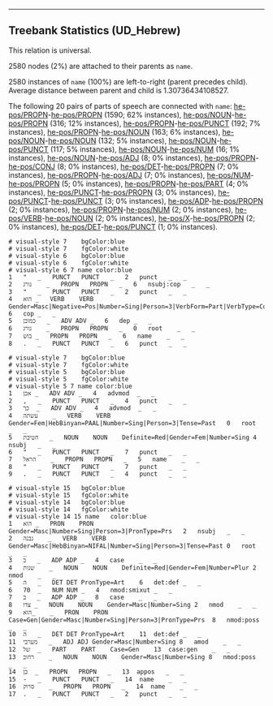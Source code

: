 

--------------------------------------------------------------------------------

## Treebank Statistics (UD_Hebrew)

This relation is universal.

2580 nodes (2%) are attached to their parents as `name`.

2580 instances of `name` (100%) are left-to-right (parent precedes child).
Average distance between parent and child is 1.30736434108527.

The following 20 pairs of parts of speech are connected with `name`: [he-pos/PROPN]()-[he-pos/PROPN]() (1590; 62% instances), [he-pos/NOUN]()-[he-pos/PROPN]() (316; 12% instances), [he-pos/PROPN]()-[he-pos/PUNCT]() (192; 7% instances), [he-pos/PROPN]()-[he-pos/NOUN]() (163; 6% instances), [he-pos/NOUN]()-[he-pos/NOUN]() (132; 5% instances), [he-pos/NOUN]()-[he-pos/PUNCT]() (117; 5% instances), [he-pos/NOUN]()-[he-pos/NUM]() (16; 1% instances), [he-pos/NOUN]()-[he-pos/ADJ]() (8; 0% instances), [he-pos/PROPN]()-[he-pos/CONJ]() (8; 0% instances), [he-pos/DET]()-[he-pos/PROPN]() (7; 0% instances), [he-pos/PROPN]()-[he-pos/ADJ]() (7; 0% instances), [he-pos/NUM]()-[he-pos/PROPN]() (5; 0% instances), [he-pos/PROPN]()-[he-pos/PART]() (4; 0% instances), [he-pos/PUNCT]()-[he-pos/PROPN]() (3; 0% instances), [he-pos/PUNCT]()-[he-pos/PUNCT]() (3; 0% instances), [he-pos/ADP]()-[he-pos/PROPN]() (2; 0% instances), [he-pos/PROPN]()-[he-pos/NUM]() (2; 0% instances), [he-pos/VERB]()-[he-pos/NOUN]() (2; 0% instances), [he-pos/X]()-[he-pos/PROPN]() (2; 0% instances), [he-pos/DET]()-[he-pos/PUNCT]() (1; 0% instances).


~~~ conllu
# visual-style 7	bgColor:blue
# visual-style 7	fgColor:white
# visual-style 6	bgColor:blue
# visual-style 6	fgColor:white
# visual-style 6 7 name	color:blue
1	"	_	PUNCT	PUNCT	_	2	punct	_	_
2	גורג	_	PROPN	PROPN	_	6	nsubj:cop	_	_
3	"	_	PUNCT	PUNCT	_	2	punct	_	_
4	הוא	_	VERB	VERB	Gender=Masc|Negative=Pos|Number=Sing|Person=3|VerbForm=Part|VerbType=Cop	6	cop	_	_
5	כמובן	_	ADV	ADV	_	6	dep	_	_
6	גורג	_	PROPN	PROPN	_	0	root	_	_
7	בוש	_	PROPN	PROPN	_	6	name	_	_
8	.	_	PUNCT	PUNCT	_	6	punct	_	_

~~~


~~~ conllu
# visual-style 7	bgColor:blue
# visual-style 7	fgColor:white
# visual-style 5	bgColor:blue
# visual-style 5	fgColor:white
# visual-style 5 7 name	color:blue
1	אכן	_	ADV	ADV	_	4	advmod	_	_
2	,	_	PUNCT	PUNCT	_	4	punct	_	_
3	כך	_	ADV	ADV	_	4	advmod	_	_
4	עשתה	_	VERB	VERB	Gender=Fem|HebBinyan=PAAL|Number=Sing|Person=3|Tense=Past	0	root	_	_
5	חטיבת	_	NOUN	NOUN	Definite=Red|Gender=Fem|Number=Sing	4	nsubj	_	_
6	"	_	PUNCT	PUNCT	_	7	punct	_	_
7	הראל	_	PROPN	PROPN	_	5	name	_	_
8	"	_	PUNCT	PUNCT	_	7	punct	_	_
9	.	_	PUNCT	PUNCT	_	4	punct	_	_

~~~


~~~ conllu
# visual-style 15	bgColor:blue
# visual-style 15	fgColor:white
# visual-style 14	bgColor:blue
# visual-style 14	fgColor:white
# visual-style 14 15 name	color:blue
1	הוא	_	PRON	PRON	Gender=Masc|Number=Sing|Person=3|PronType=Prs	2	nsubj	_	_
2	נבנה	_	VERB	VERB	Gender=Masc|HebBinyan=NIFAL|Number=Sing|Person=3|Tense=Past	0	root	_	_
3	ב	_	ADP	ADP	_	4	case	_	_
4	שנות	_	NOUN	NOUN	Definite=Red|Gender=Fem|Number=Plur	2	nmod	_	_
5	ה	_	DET	DET	PronType=Art	6	det:def	_	_
6	70	_	NUM	NUM	_	4	nmod:smixut	_	_
7	ב	_	ADP	ADP	_	8	case	_	_
8	צדו	_	NOUN	NOUN	Gender=Masc|Number=Sing	2	nmod	_	_
9	הוא_	_	PRON	PRON	Case=Gen|Gender=Masc|Number=Sing|Person=3|PronType=Prs	8	nmod:poss	_	_
10	ה	_	DET	DET	PronType=Art	11	det:def	_	_
11	מערבי	_	ADJ	ADJ	Gender=Masc|Number=Sing	8	amod	_	_
12	של	_	PART	PART	Case=Gen	13	case:gen	_	_
13	רחוב	_	NOUN	NOUN	Gender=Masc|Number=Sing	8	nmod:poss	_	_
14	בן	_	PROPN	PROPN	_	13	appos	_	_
15	-	_	PUNCT	PUNCT	_	14	name	_	_
16	סרוק	_	PROPN	PROPN	_	14	name	_	_
17	.	_	PUNCT	PUNCT	_	2	punct	_	_

~~~


